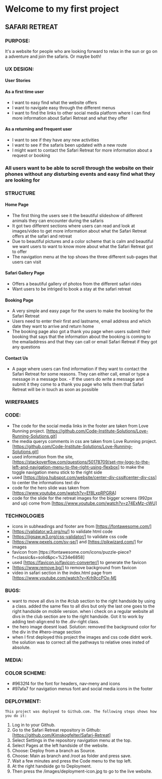 # Welcome to my first project

## SAFARI RETREAT

### PURPOSE:

It's a website for people who are looking forward to relax in the sun or go on a adventure and join the safaris. Or maybe both!

### UX DESIGN:
 #### User Stories 
 #### As a first time user 
  - I want to easy find what the website offers
  - I want to navigate easy through the different menus
  - I want to find the links to other social media platform where I can find more information about Safari Retreat and what they offer
 #### As a returning and frequent user
  - I want to see if they have any new activities
  - I want to see if the safaris been updated with a new route
  - I might want to contact the Safari Retreat for more information about a request or booking
### All users want to be able to scroll through the website on their phones without any disturbing events and easy find what they are looking for


### STRUCTURE
#### Home Page
- The first thing the users see it the beautiful slideshow of different animals they can encounter during the safaris
- It got two different sections where users can read and look at images/video to get more information about what the Safari Retreat offers at the safari and retreat
- Due to beautiful pictures and a color scheme that is calm and beautiful we want users to want to know more about what the Safari Retreat got to offer
- The navigation menu at the top shows the three different sub-pages that users can visit
#### Safari Gallery Page
- Offers a beautiful gallery of photos from the different safari rides
- Want users to be intriged to book a stay at the safari retreat
#### Booking Page
- A very simple and easy page for the users to make the booking for the Safari Retreat
- Users need to enter their first and lastname, email address and which date they want to arrive and return home
- The booking page also got a thank you page when users submit their booking that says that the information about the booking is coming to the emailaddress and that they can call or email Safari Retreat if they got any questions
#### Contact Us
- A page where users can find information if they want to contact the Safari Retreat for some reasons. They can either call, email or type a message in a message box. - If the users do write a message and submit it they come to a thank you page who tells them that Safari Retreat will be in touch as soon as possible

### WIREFRAMES


### CODE:

  - The code for the social media links in the footer are taken from Love Running project. [https://github.com/Code-Institute-Solutions/Love-Running-Solutions.git]
  - the media querys comments in css are taken from Love Running project. [https://github.com/Code-Institute-Solutions/Love-Running-Solutions.git]
  - used information from the site, [https://stackoverflow.com/questions/50178709/set-my-logo-to-the-left-and-navigation-menu-to-the-right-using-flexbox] to make the toggle navigation menu stick to the right side
  - used [https://blog.hubspot.com/website/center-div-css#center-div-css] to center the informations text div
  - code for the hero slide was taken from [https://www.youtube.com/watch?v=Ef8LxpRPGRA]
  - code for the slide for the retreat images for the bigger screens (992px and up) come from [https://www.youtube.com/watch?v=z74ExMz-cWU]

### TECHNOLOGIES

  - icons in subheadings and footer are from [https://fontawesome.com/]
  - [https://validator.w3.org/nu/] to validate html code
  - [https://jigsaw.w3.org/css-validator/] to validate css code
  - [https://www.pexels.com/sv-se/] and [https://pikwizard.com/] for images
  - favicon from [ttps://fontawesome.com/icons/puzzle-piece?f=classic&s=solid&pc=%234e6858]
  - used [https://favicon.io/favicon-converter/] to generate the favicon
  - [https://www.remove.bg/] to remove background from favicon
  - video in safari section in the index.html page from [https://www.youtube.com/watch?v=Krh9ccPOx-M]

### BUGS:

  - want to move all divs in the #club section to the right handside by using a class. added the same flex to all divs but only the last one goes to the right handside on mobile version. when i check on a regular website all divs in the club section are to the right handside.
    Got it to work by adding text-align:end to the .div-right class.
  - the hero image doesnt load. Solution: removed the background color for the div in the #hero-image section
  - when I first deployed this project the images and css code didnt work. the solution was to correct all the pathways to relative ones insted of absolute.

### MEDIA:

### COLOR SCHEME:

  - #9632f4 for the font for headers, nav-meny and icons
  - #97afa7 for navigation menus font and social media icons in the footer

### DEPLOYMENT:

    This project was deployed to Github.com. The following steps shows how you do it:
  1. Log in to your Github.
  2. Go to the Safari Retreat repository in Github: [https://github.com/Kimskogfelter/Safari-Retreat]
  3. Select Settings in the repository navigation menu at the top.
  4. Select Pages at the left handside of the website.
  5. Choose: Deploy from a branch as Source.
  6. Choose: Main as branch and /root as folder and press save.
  7. Wait a few minutes and press the Code menu to the top left.
  8. At the right handside go to Deployment.
  9. Then press the /images/deployment-icon.jpg to go to the live website.

